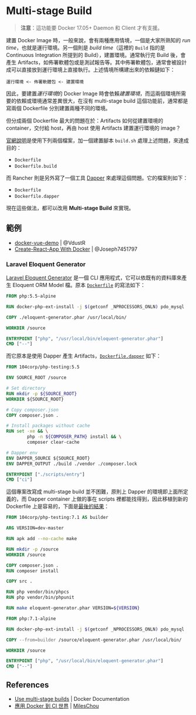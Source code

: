 # Multi-stage Build

> **注意**：這功能要 Docker 17.05+ Daemon 和 Client 才有支援。

建置 Docker Image 時，一般來說，會有兩種應用情境，一個是大家所熟知的 *run time*，也就是運行環境。另一個則是 *build time*（這裡的 `Build` 指的是 Continuous Integration 所提到的 Build），建置環境。通常執行完 Build 後，會產生 Artifacts，如佈署軟體包或是測試報告等。其中佈署軟體包，通常會被設計成可以直接放到運行環境上直接執行。上述情境所構建出來的依賴鏈如下：

```
運行環境 <- 佈署軟體包 <- 建置環境
```

因此，要建置*運行環境*的 Docker Image 時會依賴*建置環境*，而這兩個環境所需要的依賴或環境通常差異很大，在沒有 multi-stage build 這個功能前，通常都是寫兩個 Dockerfile 分別建置兩種不同的環境。

但分成兩個 Dockerfile 最大的問題在於：Artifacts 如何從建置環境的 container，交付給 host，再由 host 使用 Artifacts 建置運行環境的 image？

[官網說明](https://docs.docker.com/develop/develop-images/multistage-build/#before-multi-stage-builds)是使用下列兩個檔案，加一個建置腳本 `build.sh` 處理上述問題，來達成目的：

* `Dockerfile`
* `Dockerfile.build`

而 Rancher 則是另外寫了一個工具 [Dapper](https://github.com/rancher/dapper) 來處理這個問題。它的檔案則如下：

* `Dockerfile`
* `Dockerfile.dapper`

現在這些做法，都可以改用 **Multi-stage Build** 來實現。

## 範例

* [docker-vue-demo](https://github.com/VdustR/docker-multi-stage-vue-demo) | @VdustR
* [Create-React-App With Docker](https://github.com/Joseph7451797/cra-docker-example) | @Joseph7451797

### Laravel Eloquent Generator

[Laravel Eloquent Generator](https://github.com/104corp/laravel-eloquent-generator) 是一個 CLI 應用程式，它可以依既有的資料庫來產生 Eloquent ORM Model 檔。原本 [`Dockerfile`](https://github.com/104corp/laravel-eloquent-generator/blob/14479a607317c8806180eb7c450d94332c94a829/Dockerfile) 的寫法如下：

```dockerfile
FROM php:5.5-alpine

RUN docker-php-ext-install -j $(getconf _NPROCESSORS_ONLN) pdo_mysql

COPY ./eloquent-generator.phar /usr/local/bin/

WORKDIR /source

ENTRYPOINT ["php", "/usr/local/bin/eloquent-generator.phar"]
CMD ["--"]
```

而它原本是使用 Dapper 產生 Artifacts，[`Dockerfile.dapper`](https://github.com/104corp/laravel-eloquent-generator/blob/14479a607317c8806180eb7c450d94332c94a829/Dockerfile.dapper) 如下：

```dockerfile
FROM 104corp/php-testing:5.5

ENV SOURCE_ROOT /source

# Set directory
RUN mkdir -p ${SOURCE_ROOT}
WORKDIR ${SOURCE_ROOT}

# Copy composer.json
COPY composer.json .

# Install packages without cache
RUN set -xe && \
        php -n ${COMPOSER_PATH} install && \
        composer clear-cache

# Dapper env
ENV DAPPER_SOURCE ${SOURCE_ROOT}
ENV DAPPER_OUTPUT ./build ./vendor ./composer.lock

ENTRYPOINT ["./scripts/entry"]
CMD ["ci"]
```

這個專案改寫成 multi-stage build 並不困難，原則上 Dapper 的環境即上面所定義的，而 Dapper container 上做的事在 scripts 裡都能找得到，因此移植到新的 Dockerfile 上是容易的，下面是[最後的結果](https://github.com/104corp/laravel-eloquent-generator/blob/e6258b177b91176bd631682e940e3e4c0f1adb4e/Dockerfile)：

```dockerfile
FROM 104corp/php-testing:7.1 AS builder

ARG VERSION=dev-master

RUN apk add --no-cache make

RUN mkdir -p /source
WORKDIR /source

COPY composer.json .
RUN composer install

COPY src .

RUN php vendor/bin/phpcs
RUN php vendor/bin/phpunit

RUN make eloquent-generator.phar VERSION=${VERSION}

FROM php:7.1-alpine

RUN docker-php-ext-install -j $(getconf _NPROCESSORS_ONLN) pdo_mysql

COPY --from=builder /source/eloquent-generator.phar /usr/local/bin/

WORKDIR /source

ENTRYPOINT ["php", "/usr/local/bin/eloquent-generator.phar"]
CMD ["--"]
```  

## References

* [Use multi-stage builds](https://docs.docker.com/develop/develop-images/multistage-build/) | Docker Documentation
* [應用 Docker 到 CI 世界](https://docs.google.com/presentation/d/1L60Upsi1JscrcIPHBVGbaIUjmROFBxG2_B31Ri4rS10) | [MilesChou](https://github.com/mileschou)
